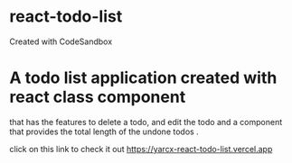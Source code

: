 # react-todo-list
Created with CodeSandbox


# A todo list application created with react class component

that has the features to delete a todo, and edit the todo and a component
that provides the total length of the undone todos .

click on this link to check it out https://yarcx-react-todo-list.vercel.app
